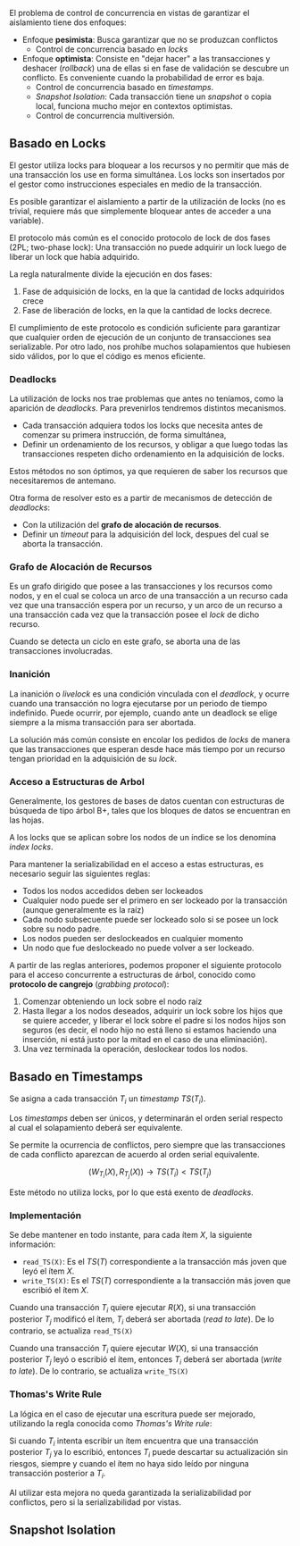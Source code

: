 El problema de control de concurrencia en vistas de garantizar el aislamiento tiene dos enfoques:

- Enfoque **pesimista**: Busca garantizar que no se produzcan conflictos
	- Control de concurrencia basado en *locks*
- Enfoque **optimista**: Consiste en "dejar hacer" a las transacciones y deshacer (*rollback*) una de ellas si en fase de validación se descubre un conflicto. Es conveniente cuando la probabilidad de error es baja.
	- Control de concurrencia basado en *timestamps*.
	- *Snapshot Isolation*: Cada transacción tiene un *snapshot* o copia local, funciona mucho mejor en contextos optimistas.
	- Control de concurrencia multiversión.

## Basado en Locks

El gestor utiliza locks para bloquear a los recursos y no permitir que más de una transacción los use en forma simultánea. Los locks son insertados por el gestor como instrucciones especiales en medio de la transacción.

Es posible garantizar el aislamiento a partir de la utilización de locks (no es trivial, requiere más que simplemente bloquear antes de acceder a una variable).

El protocolo más común es el conocido protocolo de lock de dos fases (2PL; two-phase lock): Una transacción no puede adquirir un lock luego de liberar un lock que había adquirido.

La regla naturalmente divide la ejecución en dos fases:

1. Fase de adquisición de locks, en la que la cantidad de locks adquiridos crece
2. Fase de liberación de locks, en la que la cantidad de locks decrece.

El cumplimiento de este protocolo es condición suficiente para garantizar que cualquier orden de ejecución de un conjunto de transacciones sea serializable. Por otro lado, nos prohíbe muchos solapamientos que hubiesen sido válidos, por lo que el código es menos eficiente.

### Deadlocks

La utilización de locks nos trae problemas que antes no teníamos, como la aparición de *deadlocks*. Para prevenirlos tendremos distintos mecanismos.

- Cada transacción adquiera todos los locks que necesita antes de comenzar su primera instrucción, de forma simultánea,
- Definir un ordenamiento de los recursos, y obligar a que luego todas las transacciones respeten dicho ordenamiento en la adquisición de locks.

Estos métodos no son óptimos, ya que requieren de saber los recursos que necesitaremos de antemano.

Otra forma de resolver esto es a partir de mecanismos de detección de *deadlocks*:

- Con la utilización del **grafo de alocación de recursos**.
- Definir un *timeout* para la adquisición del lock, despues del cual se aborta la transacción.

### Grafo de Alocación de Recursos

Es un grafo dirigido que posee a las transacciones y los recursos como nodos, y en el cual se coloca un arco de una transacción a un recurso cada vez que una transacción espera por un recurso, y un arco de un recurso a una transacción cada vez que la transacción posee el *lock* de dicho recurso.

Cuando se detecta un ciclo en este grafo, se aborta una de las transacciones involucradas.

### Inanición

La inanición o *livelock* es una condición vinculada con el *deadlock*, y ocurre cuando una transacción no logra ejecutarse por un periodo de tiempo indefinido. Puede ocurrir, por ejemplo, cuando ante un deadlock se elige siempre a la misma transacción para ser abortada.

La solución más común consiste en encolar los pedidos de *locks* de manera que las transacciones que esperan desde hace más tiempo por un recurso tengan prioridad en la adquisición de su *lock*.

### Acceso a Estructuras de Arbol

Generalmente, los gestores de bases de datos cuentan con estructuras de búsqueda de tipo árbol B+, tales que los bloques de datos se encuentran en las hojas.

A los locks que se aplican sobre los nodos de un índice se los denomina *index locks*.

Para mantener la serializabilidad en el acceso a estas estructuras, es necesario seguir las siguientes reglas:

- Todos los nodos accedidos deben ser lockeados
- Cualquier nodo puede ser el primero en ser lockeado por la transacción (aunque generalmente es la raíz)
- Cada nodo subsecuente puede ser lockeado solo si se posee un lock sobre su nodo padre.
- Los nodos pueden ser deslockeados en cualquier momento
- Un nodo que fue deslockeado no puede volver a ser lockeado.

A partir de las reglas anteriores, podemos proponer el siguiente protocolo para el acceso concurrente a estructuras de árbol, conocido como **protocolo de cangrejo** (*grabbing protocol*):

1. Comenzar obteniendo un lock sobre el nodo raíz
2. Hasta llegar a los nodos deseados, adquirir un lock sobre los hijos que se quiere acceder, y liberar el lock sobre el padre si los nodos hijos son seguros (es decir, el nodo hijo no está lleno si estamos haciendo una inserción, ni está justo por la mitad en el caso de una eliminación).
3. Una vez terminada la operación, deslockear todos los nodos.

## Basado en Timestamps

Se asigna a cada transacción $T_i$ un *timestamp* $TS(T_i)$.

Los *timestamps* deben ser únicos, y determinarán el orden serial respecto al cual el solapamiento deberá ser equivalente.

Se permite la ocurrencia de conflictos, pero siempre que las transacciones de cada conflicto aparezcan de acuerdo al orden serial equivalente.

$$
(W_{T_i}(X), R_{T_j}(X)) \to TS(T_i) < TS(T_j)
$$

Este método no utiliza locks, por lo que está exento de *deadlocks*.

### Implementación

Se debe mantener en todo instante, para cada ítem $X$, la siguiente información:

- `read_TS(X)`: Es el $TS(T)$ correspondiente a la transacción más joven que leyó el ítem $X$.
- `write_TS(X)`: Es el $TS(T)$ correspondiente a la transacción más joven que escribió el ítem $X$.

Cuando una transacción $T_i$ quiere ejecutar $R(X)$, si una transacción posterior $T_j$ modificó el ítem, $T_i$ deberá ser abortada (*read to late*). De lo contrario, se actualiza `read_TS(X)`

Cuando una transacción $T_i$ quiere ejecutar $W(X)$, si una transacción posterior $T_j$ leyó o escribió el ítem, entonces $T_i$ deberá ser abortada (*write to late*). De lo contrario, se actualiza `write_TS(X)`

### Thomas's Write Rule

La lógica en el caso de ejecutar una escritura puede ser mejorado, utilizando la regla conocida como *Thomas's Write rule*:

Si cuando $T_i$ intenta escribir un ítem encuentra que una transacción posterior $T_j$ ya lo escribió, entonces $T_i$ puede descartar su actualización sin riesgos, siempre y cuando el ítem no haya sido leído por ninguna transacción posterior a $T_i$.

Al utilizar esta mejora no queda garantizada la serializabilidad por conflictos, pero si la serializabilidad por vistas.

## Snapshot Isolation
